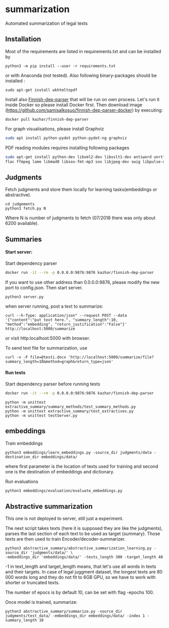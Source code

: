 # summarization
Automated summarization of legal texts

## Installation
Most of the requirements are listed in requirements.txt and can be installed by
```
python3 -m pip install --user -r requirements.txt
```
or with Anaconda (not tested).
Also following binary-packages should be installed :
```
sudo apt-get install wkhtmltopdf
```

Install also [Finnish-dep-parser](http://turkunlp.github.io/Finnish-dep-parser/) that will be run on own process.
Let's run it inside Docker so please install Docker first.
Then download image (https://github.com/samisalkosuo/finnish-dep-parser-docker)
by executing:
```
docker pull kazhar/finnish-dep-parser
```

For graph visualisations, please install Graphviz
```bash
sudo apt install python-pydot python-pydot-ng graphviz
```
PDF reading modules requires installing following packages
```bash
sudo apt-get install python-dev libxml2-dev libxslt1-dev antiword unrtf poppler-utils pstotext tesseract-ocr \
flac ffmpeg lame libmad0 libsox-fmt-mp3 sox libjpeg-dev swig libpulse-dev
```

## Judgments

Fetch judgments and store them locally for learning tasks(embeddings or abstractive).
```
cd judgements
python3 fetch.py N
```
Where N is number of judgments to fetch (07/2018 there was only about 6200 available).

## Summaries

#### Start server:

Start dependency parser
```bash
docker run -it --rm -p 0.0.0.0:9876:9876 kazhar/finnish-dep-parser
```
If you want to use other address than 0.0.0.0:9876, please modify the new port to config.json.
Then start server.
```
python3 server.py
```

when server running, post a text to summarize: 
```
curl --h-Type: application/json" --request POST --data '{"content":"put text here.", "summary_length":10, "method":"embedding", "return_justification":"False"}' http://localhost:5000/summarize
```

or visit http:localhost:5000 with browser.

To send text file for summarization, use
```
curl -v -F file=@testi.docx 'http://localhost:5000/summarize/file?summary_length=10&method=graph&return_type=json'
```

#### Run tests
Start dependency parser before running tests
```bash
docker run -it --rm -p 0.0.0.0:9876:9876 kazhar/finnish-dep-parser
```
```
python -m unittest extractive_summary/summary_methods/test_summary_methods.py
python -m unittest extractive_summary/test_extractives.py
python -m unittest testServer.py
```

## embeddings

Train embeddings

```
python3 embeddings/learn_embeddings.py -source_dir judgments/data -destination_dir embeddings/data/
```
where first parameter is the location of texts used for training and second one is the destination of embeddings and dictionary.

Run evaluations
```bash
python3 embeddings/evaluation/evaluate_embeddings.py 
```

## Abstractive summarization
This one is not deployed to server, still just a experiment.

The next script takes texts (here it is supposed they are like the judgments), parses the last section
of each text to be used as target (summary). Those texts are then used to train Encoder/decoder-summarizer.
```
python3 abstractive_summary/abstractive_summarization_learning.py -source_dir 'judgments/data/' \
-embeddings_dir 'embeddings/data/' -texts_length 300 -target_length 40
```
-1 in text_length and target_length means, that let's use all words in texts and their targets. 
In case of legal juggment dataset, the longest texts are 80 000 words long and they do not fit to 6GB GPU, so we have to work with shorter or truncated texts.

The number of epocs is by default 10, can be set with flag -epochs 100.

Once model is trained, summarize: 
```
python3 abstractive_summary/summarize.py -source_dir judgments/test_data/ -embeddings_dir embeddings/data/ -index 1 -summary_length 10

```